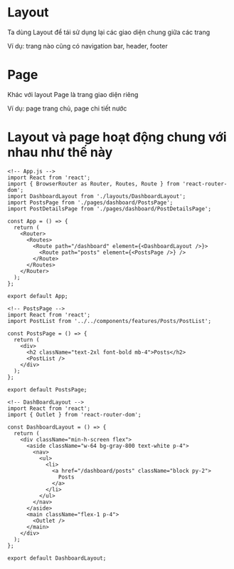 # Layout
Ta dùng Layout để tái sử dụng lại các giao diện chung giữa các trang

Ví dụ: trang nào cũng có navigation bar, header, footer

# Page
Khác với layout Page là trang giao diện riêng

Ví dụ: page trang chủ, page chi tiết nước

# Layout và page hoạt động chung với nhau như thế này

```
<!-- App.js -->
import React from 'react';
import { BrowserRouter as Router, Routes, Route } from 'react-router-dom';
import DashboardLayout from './layouts/DashboardLayout';
import PostsPage from './pages/dashboard/PostsPage';
import PostDetailsPage from './pages/dashboard/PostDetailsPage';

const App = () => {
  return (
    <Router>
      <Routes>
        <Route path="/dashboard" element={<DashboardLayout />}>
          <Route path="posts" element={<PostsPage />} />
        </Route>
      </Routes>
    </Router>
  );
};

export default App;

```

```
<!-- PostsPage -->
import React from 'react';
import PostList from '../../components/features/Posts/PostList';

const PostsPage = () => {
  return (
    <div>
      <h2 className="text-2xl font-bold mb-4">Posts</h2>
      <PostList />
    </div>
  );
};

export default PostsPage;

```

```
<!-- DashBoardLayout -->
import React from 'react';
import { Outlet } from 'react-router-dom';

const DashboardLayout = () => {
  return (
    <div className="min-h-screen flex">
      <aside className="w-64 bg-gray-800 text-white p-4">
        <nav>
          <ul>
            <li>
              <a href="/dashboard/posts" className="block py-2">
                Posts
              </a>
            </li>
          </ul>
        </nav>
      </aside>
      <main className="flex-1 p-4">
        <Outlet />
      </main>
    </div>
  );
};

export default DashboardLayout;

```

